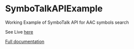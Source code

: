# SymboTalkAPIExample
Working Example of SymboTalk API for AAC symbols search


See Live [here](https://elelad.github.io/SymboTalkAPIExample/)

[Full documentation](https://elelad.github.io/SymboTalkAPIDocs)